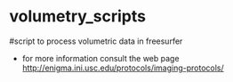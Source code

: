 # volumetry_scripts

#script to process volumetric data in freesurfer

- for more information consult the web page http://enigma.ini.usc.edu/protocols/imaging-protocols/
